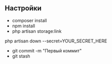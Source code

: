 

## Настройки

- composer install
- npm install
- php artisan storage:link

php artisan down --secret=YOUR_SECRET_HERE

- git commit -m "Первый коммит"
- git stash


